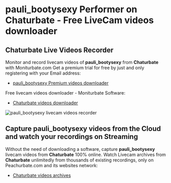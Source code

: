 # pauli_bootysexy Performer on Chaturbate - Free LiveCam videos downloader

## Chaturbate Live Videos Recorder

Monitor and record livecam videos of **pauli_bootysexy** from **Chaturbate** with Moniturbate.com
Get a premium trial for free by just and only registering with your Email address:
* [pauli_bootysexy Premium videos downloader](https://moniturbate.com/request-demo-licence-key.html)

Free livecam videos downloader - Moniturbate Software:
* [Chaturbate videos downloader](https://moniturbate.com/moniturbate-download-software.html)

![pauli_bootysexy livecam videos recorder](https://peachurnet.com/templates/moniturbate-software.png)


## Capture pauli_bootysexy videos from the Cloud and watch your recordings on Streaming

Without the need of downloading a software, capture **pauli_bootysexy** livecam videos from **Chaturbate** 100% online.
Watch Livecam archives from **Chaturbate** unlimitedly from thousands of existing recordings, only on Peachurbate.com and its websites network:
* [Chaturbate videos archives](https://peachurnet.com/)